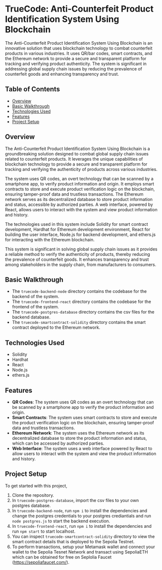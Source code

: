 # TrueCode: Anti-Counterfeit Product Identification System Using Blockchain

The Anti-Counterfeit Product Identification System Using Blockchain is an innovative solution that uses blockchain technology to combat counterfeit products in various industries. It uses QR/bar codes, smart contracts, and the Ethereum network to provide a secure and transparent platform for tracking and verifying product authenticity. The system is significant in addressing global supply chain issues by reducing the prevalence of counterfeit goods and enhancing transparency and trust. 

## Table of Contents
- [Overview](#overview)
- [Basic Walkthrough](#basic-walkthrough)
- [Technologies Used](#technologies-used)
- [Features](#features)
- [Project Setup](#project-setup)

## Overview
The Anti-Counterfeit Product Identification System Using Blockchain is a groundbreaking solution designed to combat global supply chain issues related to counterfeit products. It leverages the unique capabilities of blockchain technology to provide a secure and transparent platform for tracking and verifying the authenticity of products across various industries.

The system uses QR codes, an overt technology that can be scanned by a smartphone app, to verify product information and origin. It employs smart contracts to store and execute product verification logic on the blockchain, ensuring tamper-proof data and trustless transactions. The Ethereum network serves as its decentralized database to store product information and status, accessible by authorized parties. A web interface, powered by React, allows users to interact with the system and view product information and history.

The technologies used in this system include Solidity for smart contract development, Hardhat for Ethereum development environment, React for building the user interface, Node.js for backend development, and ethers.js for interacting with the Ethereum blockchain.

This system is significant in solving global supply chain issues as it provides a reliable method to verify the authenticity of products, thereby reducing the prevalence of counterfeit goods. It enhances transparency and trust among stakeholders in the supply chain, from manufacturers to consumers. 

## Basic Walkthrough
- The `truecode-backend-node` directory contains the codebase for the backend of the system.
- The `truecode-frontend-react` directory contains the codebase for the frontend of the system.
- The `truecode-postgres-database` directory contains the csv files for the backend database.
- The `truecode-smartcontract-solidity` directory contains the smart contract deployed to the Ethereum network.

## Technologies Used
- Solidity
- Hardhat
- React
- Node.js
- ethers.js

## Features
- **QR Codes**: The system uses QR codes as an overt technology that can be scanned by a smartphone app to verify the product information and origin.
- **Smart Contracts**: The system uses smart contracts to store and execute the product verification logic on the blockchain, ensuring tamper-proof data and trustless transactions.
- **Ethereum Network**: The system uses the Ethereum network as its decentralized database to store the product information and status, which can be accessed by authorized parties.
- **Web Interface**: The system uses a web interface powered by React to allow users to interact with the system and view the product information and history.

## Project Setup
To get started with this project, 
1. Clone the repository.
2. In `truecode-postgres-database`, import the csv files to your own postgres database.
3. In `truecode-backend-node`, run `npm i` to install the dependencies and change the postgres credentials to your postgres crediantials and run `node postgres.js` to start the backend execution.
4. In `truecode-frontend-react`, run `npm i` to install the dependencies and run `npm start` to start localhost.
5. You can inspect `truecode-smartcontract-solidity` directory to view the smart contract details that is deployed to the Sepolia Testnet.
6. To perform transactions, setup your Metamask wallet and connect your wallet to the Sepolia Tesnet Network and transact using SepoliaETH which can be obtained for free on Seplolia Faucet (https://sepoliafaucet.com/).
